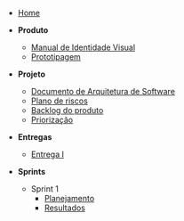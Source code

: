 - [Home](README.md "Pitch It Docs")

- **Produto**
  - [Manual de Identidade Visual](pages/identidade_visual.md)
  - [Prototipagem](pages/prototipo.md)

- **Projeto**
  - [Documento de Arquitetura de Software](pages/documento-de-arquitetura.md)
  - [Plano de riscos](pages/plano-de-riscos.md)
  - [Backlog do produto](pages/backlog-do-produto.md)
  - [Priorização](pages/priorizacao.md)

- **Entregas**
  - [Entrega I](pages/entregas/entrega1.md)

- **Sprints**
  - Sprint 1
    - [Planejamento](sprints/sprint1/planejamento.md)
    - [Resultados](sprints/sprint1/resultados.md)
